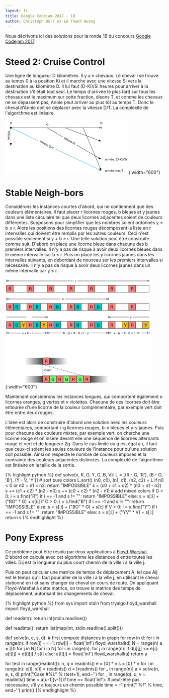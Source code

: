 ```yaml
---
layout: fr
title: Google Codejam 2017 - 1B
author: Christoph Dürr et Lê Thanh Hương
---
```


Nous décrivons ici des solutions pour la ronde 1B du concours [Google Codejam 2017](https://code.google.com/codejam/contest/8294486/dashboard).

# Steed 2: Cruise Control

Une ligne de longueur D kilomètres. Il y a n chevaux. Le cheval i se trouve au temps 0 à la position Ki et il marche avec une vitesse Si vers la destination au kilomètre D. Il lui faut (D-Ki)/Si heures pour arriver à la destination s'il était tout seul.  Le temps d'arrivée le plus tard sur tous les chevaux est le maximum sur cette fraction, disons T, et comme les chevaux ne se dépassent pas, Annie peut arriver au plus tôt au temps T. Donc le cheval d'Annie doit se déplacer avec la vitesse D/T.
La complexité de l'algorithme est linéaire.

![](/fr/images/Steed-2-Cruise-Control.svg){:width="600"}


# Stable Neigh-bors

Considérons les instances courtes d'abord, qui ne contiennent que des couleurs élémentaires. Il faut placer r licornes rouges, b bleues et y jaunes dans une liste circulaire tel que deux licornes adjacentes soient de couleurs différentes. Supposons pour simplifier que les nombres soient ordonnés y ≤ b ≤ r.  Alors les positions des licornes rouges décomposent la liste en r intervalles qui doivent être remplis par les autres couleurs. Ceci n'est possible seulement si y + b ≥ r.
Une telle solution peut être construite comme suit. D'abord on place une licorne bleue dans chacune des b premiers intervalles.  Il n'y a pas de risque à avoir deux licornes bleues dans le même intervalle car b ≤ r. Puis on place les y licornes jaunes dans les intervalles suivants, en débordant de nouveau sur les premiers intervalles si nécessaire.  Il n'y a pas de risque à avoir deux licornes jaunes dans un même intervalle car y ≤ r.

![](/fr/images/Stable-Neigh-bors.svg){:width="600"}

Maintenant considérons les instances longues, qui comportent également o licornes oranges, g vertes et v violettes.  Chacune de ces licornes doit être entourée d'une licorne de la couleur complémentaire, par exemple vert doit être entre deux rouges.

L'idée est alors de construire d'abord une solution avec les couleurs élémentaires, comportant r-g licornes rouges, b-o bleues et y-v jaunes.  Puis pour chacune des couleurs mixtes, par exemple vert, on cherche une licorne rouge et on insère devant elle une séquence de licornes alternants rouge et vert et de longueur 2g.
Dans le cas limite où g est égal à r, il faut que ceux-ci soient les seules couleurs de l'instance pour qu'une solution soit possible.
Ainsi on respecte le nombre de couleurs imposés et la contrainte des couleurs adjacentes distinctes. La complexité de l'algorithme est linéaire en la taille de la sortie.

{% highlight python %}
def solve(n, R, O, Y, G, B, V):
    L = [(R - G, 'R'), (B - O, 'B'), (Y - V, 'Y')]
    # sort pure colors
    L.sort()
    (n0, c0), (n1, c1), (n2, c2) = L
    if n0 < 0 or n0 + n1 < n2:
        return "IMPOSSIBLE"
    s = (c0 + c1 + c2) * (n0 + n1 - n2)
    s += (c1 + c2) * (n2 - n0)
    s += (c0 + c2) * (n2 - n1)
    # add mixed colors
    if G > 0:
        i = s.find("R")
        if i == -1 and s != "":
            return "IMPOSSIBLE"
        else:
            s = s[:i] + ("RG" * G) + s[i:]
    if O > 0:
        i = s.find("B")
        if i == -1 and s != "":
            return "IMPOSSIBLE"
        else:
            s = s[:i] + ("BO" * O) + s[i:]
    if V > 0:
        i = s.find("Y")
        if i == -1 and s != "":
            return "IMPOSSIBLE"
        else:
            s = s[:i] + ("YV" * V) + s[i:]
    return s
{% endhighlight %}

# Pony Express

Ce problème peut être résolu par deux applications à [Floyd-Warshal](https://jilljenn.github.io/tryalgo/tryalgo/tryalgo.html?highlight=warshal#tryalgo.floyd_warshall.floyd_warshall).
D'abord on calcule avec cet algorithme les distances d entre toutes les villes. Dij est la longueur du plus court chemin de la ville i à la ville j.

Puis on peut calculer une matrice de temps de déplacement A, tel que Aij est le temps qu'il faut pour aller de la ville i à la ville j, en utilisant le cheval stationné en i et sans changer de cheval en cours de route.
On appliquant Floyd-Warshal à cette matrice, on trouve la matrice des temps de déplacement, autorisant les changements de cheval.

{% highlight python %}
from sys import stdin
from tryalgo.floyd_warshall import floyd_warshall


def readint():
    return int(stdin.readline())

def readints():
    return list(map(int, stdin.readline().split()))


def solve(n, e, s, d):
    # first compute distances in graph
    for row in d:
        for i in range(n):
            if row[i] == -1:
                row[i] = float('inf')
    floyd_warshall(d)
    N = range(n)
    a = [[0 for j in N] for i in N]
    for i in range(n):
        for j in range(n):
            if d[i][j] <= e[i]:
                a[i][j] = d[i][j] / s[i]
            else:
                a[i][j] = float('inf')
    floyd_warshall(a)
    return a

for test in range(readint()):
    n, q = readints()
    e = [0] * n
    s = [0] * n
    for i in range(n):
        e[i], s[i] = readints()
    d = [readints() for _ in range(n)]
    a = solve(n, e, s, d)
    print("Case #%i:" % (test+1), end='')
    for _ in range(q):
        u, v = readints()
        time =  a[u-1][v-1]
        if time == float('inf'):  # peut-être pas nécessaire, s'il y a toujours un chemin possible
            time = -1
        print(" %f" % time, end='')
    print()
{% endhighlight %}
